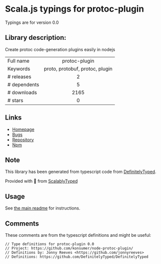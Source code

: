 
# Scala.js typings for protoc-plugin

Typings are for version 0.0

## Library description:
Create protoc code-generation plugins easily in nodejs

|                    |                 |
| ------------------ | :-------------: |
| Full name          | protoc-plugin |
| Keywords           | proto, protobuf, protoc, plugin |
| # releases         | 2 |
| # dependents       | 5 |
| # downloads        | 2165 |
| # stars            | 0 |

## Links
- [Homepage](https://github.com/konsumer/node-protoc-plugin#readme)
- [Bugs](https://github.com/konsumer/node-protoc-plugin/issues)
- [Repository](https://github.com/konsumer/node-protoc-plugin)
- [Npm](https://www.npmjs.com/package/protoc-plugin)
    


## Note
This library has been generated from typescript code from [DefinitelyTyped](https://definitelytyped.org).

Provided with :purple_heart: from [ScalablyTyped](https://github.com/oyvindberg/ScalablyTyped)

## Usage
See [the main readme](../../readme.md) for instructions.

## Comments

These comments are from the typescript definitions and might be useful:
```
// Type definitions for protoc-plugin 0.0
// Project: https://github.com/konsumer/node-protoc-plugin/
// Definitions by: Jonny Reeves <https://github.com/jonnyreeves>
// Definitions: https://github.com/DefinitelyTyped/DefinitelyTyped

```

